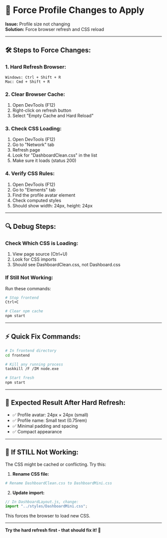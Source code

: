 # 🔄 Force Profile Changes to Apply

**Issue:** Profile size not changing  
**Solution:** Force browser refresh and CSS reload

---

## 🛠️ **Steps to Force Changes:**

### 1. **Hard Refresh Browser:**
```
Windows: Ctrl + Shift + R
Mac: Cmd + Shift + R
```

### 2. **Clear Browser Cache:**
1. Open DevTools (F12)
2. Right-click on refresh button
3. Select "Empty Cache and Hard Reload"

### 3. **Check CSS Loading:**
1. Open DevTools (F12)
2. Go to "Network" tab
3. Refresh page
4. Look for "DashboardClean.css" in the list
5. Make sure it loads (status 200)

### 4. **Verify CSS Rules:**
1. Open DevTools (F12)  
2. Go to "Elements" tab
3. Find the profile avatar element
4. Check computed styles
5. Should show width: 24px, height: 24px

---

## 🔍 **Debug Steps:**

### **Check Which CSS is Loading:**
1. View page source (Ctrl+U)
2. Look for CSS imports
3. Should see DashboardClean.css, not Dashboard.css

### **If Still Not Working:**
Run these commands:

```bash
# Stop frontend
Ctrl+C

# Clear npm cache
npm start
```

---

## ⚡ **Quick Fix Commands:**

```bash
# In frontend directory
cd frontend

# Kill any running process
taskkill /F /IM node.exe

# Start fresh
npm start
```

---

## 🎯 **Expected Result After Hard Refresh:**

- ✅ Profile avatar: 24px × 24px (small)
- ✅ Profile name: Small text (0.75rem)
- ✅ Minimal padding and spacing
- ✅ Compact appearance

---

## 🔧 **If STILL Not Working:**

The CSS might be cached or conflicting. Try this:

1. **Rename CSS file:**
```bash
# Rename DashboardClean.css to DashboardMini.css
```

2. **Update import:**
```javascript
// In DashboardLayout.js, change:
import "../styles/DashboardMini.css";
```

This forces the browser to load new CSS.

---

**Try the hard refresh first - that should fix it! 🚀**
